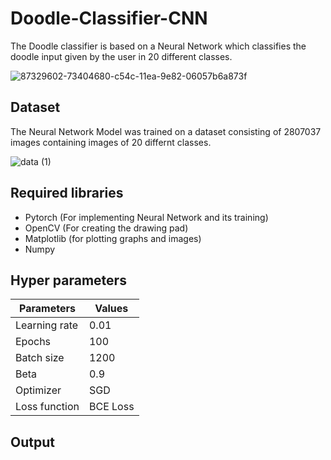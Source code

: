 # Doodle-Classifier-CNN
The Doodle classifier is based on a Neural Network which classifies the doodle input given by the user in 20 different classes.

![87329602-73404680-c54c-11ea-9e82-06057b6a873f](https://user-images.githubusercontent.com/73688295/137089923-7a92a14e-2d14-45e1-a495-05bc7bd72cc4.gif)
## Dataset
The Neural Network Model was trained on a dataset consisting of 2807037 images containing images of 20 differnt classes.

![data (1)](https://user-images.githubusercontent.com/73688295/137096046-372afdbc-a076-4c2f-ba7a-adc4fb8d9696.png)

## Required libraries
- Pytorch (For implementing Neural Network and its training)
- OpenCV (For creating the drawing pad)
- Matplotlib (for plotting graphs and images)
- Numpy

## Hyper parameters
|Parameters| Values|
|------|---|
| Learning rate|0.01|
|Epochs|100|
|Batch size|1200|
|Beta|0.9|
|Optimizer|SGD|
|Loss function|BCE Loss|

## Output 












